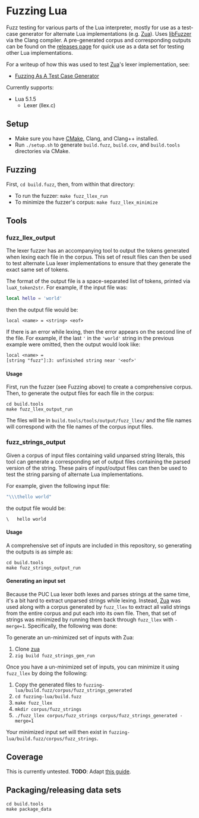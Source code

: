 Fuzzing Lua
===========

Fuzz testing for various parts of the Lua interpreter, mostly for use as a test-case generator for alternate Lua implementations (e.g. [Zua](https://github.com/squeek502/zua)). Uses [libFuzzer](https://llvm.org/docs/LibFuzzer.html) via the Clang compiler. A pre-generated corpus and corresponding outputs can be found on the [releases page](https://github.com/squeek502/fuzzing-lua/releases) for quick use as a data set for testing other Lua implementations.

For a writeup of how this was used to test [Zua](https://github.com/squeek502/zua)'s lexer implementation, see:
- [Fuzzing As A Test Case Generator](https://www.ryanliptak.com/blog/fuzzing-as-test-case-generator/)

Currently supports:
- Lua 5.1.5
  + Lexer (llex.c)

## Setup

- Make sure you have [CMake](https://cmake.org), Clang, and Clang++ installed.
- Run `./setup.sh` to generate `build.fuzz`, `build.cov`, and `build.tools` directories via CMake.

## Fuzzing

First, `cd build.fuzz`, then, from within that directory:

- To run the fuzzer: `make fuzz_llex_run`
- To minimize the fuzzer's corpus: `make fuzz_llex_minimize`

## Tools

### fuzz_llex_output

The lexer fuzzer has an accompanying tool to output the tokens generated when lexing each file in the corpus. This set of result files can then be used to test alternate Lua lexer implementations to ensure that they generate the exact same set of tokens.

The format of the output file is a space-separated list of tokens, printed via `luaX_token2str`. For example, if the input file was:

```lua
local hello = 'world'
```

then the output file would be:

```
local <name> = <string> <eof>
```

If there is an error while lexing, then the error appears on the second line of the file. For example, if the last `'` in the `'world'` string in the previous example were omitted, then the output would look like:

```
local <name> =
[string "fuzz"]:3: unfinished string near '<eof>'
```

#### Usage

First, run the fuzzer (see Fuzzing above) to create a comprehensive corpus. Then, to generate the output files for each file in the corpus:

```
cd build.tools
make fuzz_llex_output_run
```

The files will be in `build.tools/tools/output/fuzz_llex/` and the file names will correspond with the file names of the corpus input files.

### fuzz_strings_output

Given a corpus of input files containing valid unparsed string literals, this tool can generate a corresponding set of output files containing the parsed version of the string. These pairs of input/output files can then be used to test the string parsing of alternate Lua implementations. 

For example, given the following input file:

```lua
"\\\thello world"
```

the output file would be:

```
\	hello world
```

#### Usage

A comprehensive set of inputs are included in this repository, so generating the outputs is as simple as:

```
cd build.tools
make fuzz_strings_output_run
```

#### Generating an input set

Because the PUC Lua lexer both lexes and parses strings at the same time, it's a bit hard to extract unparsed strings while lexing. Instead, [Zua](https://github.com/squeek502/zua) was used along with a corpus generated by `fuzz_llex` to extract all valid strings from the entire corpus and put each into its own file. Then, that set of strings was minimized by running them back through `fuzz_llex` with `-merge=1`. Specifically, the following was done:

To generate an un-minimized set of inputs with Zua:

1. Clone [zua](https://github.com/squeek502/zua)
2. `zig build fuzz_strings_gen_run`

Once you have a un-minimized set of inputs, you can minimize it using `fuzz_llex` by doing the following:

1. Copy the generated files to `fuzzing-lua/build.fuzz/corpus/fuzz_strings_generated`
2. `cd fuzzing-lua/build.fuzz`
3. `make fuzz_llex`
4. `mkdir corpus/fuzz_strings`
5. `./fuzz_llex corpus/fuzz_strings corpus/fuzz_strings_generated -merge=1`

Your minimized input set will then exist in `fuzzing-lua/build.fuzz/corpus/fuzz_strings`.

## Coverage

This is currently untested. **TODO**: Adapt [this guide](https://github.com/squeek502/d2itemreader/tree/master/tests/fuzz#checking-coverage-of-a-fuzzer).

## Packaging/releasing data sets

```
cd build.tools
make package_data
```
